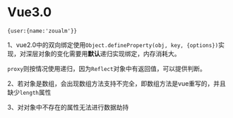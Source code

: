 # Vue3.0

`{user:{name:'zoualm'}}`

1、vue2.0中的双向绑定使用`Object.defineProperty(obj, key, {options})`实现，对深层对象的变化需要用**默认**递归实现绑定，内存消耗大。

​ `proxy`则按情况使用递归，因为`Reflect`对象中有返回值，可以提供判断。

2、若对象是数组，会出现数组方法支持不完全，即数组方法是vue重写的，并且缺少`length`属性

3、对对象中不存在的属性无法进行数据劫持

